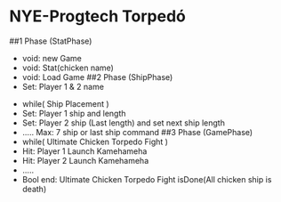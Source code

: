 # NYE-Progtech Torpedó
##1 Phase (StatPhase)
- void: new Game
- void: Stat(chicken name)
- void: Load Game
##2 Phase (ShipPhase)
- Set: Player 1 & 2 name
* while( Ship Placement )
* Set: Player 1 ship and length
* Set: Player 2 ship (Last length) and set next ship length
* ..... Max: 7 ship or last ship command
##3 Phase (GamePhase)
* while( Ultimate Chicken Torpedo Fight )
* Hit: Player 1 Launch Kamehameha
* Hit: Player 2 Launch Kamehameha
* .....
* Bool end: Ultimate Chicken Torpedo Fight isDone(All chicken ship is death)